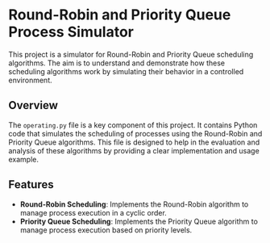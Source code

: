 # Round-Robin and Priority Queue Process Simulator

This project is a simulator for Round-Robin and Priority Queue scheduling algorithms. The aim is to understand and demonstrate how these scheduling algorithms work by simulating their behavior in a controlled environment.

## Overview

The `operating.py` file is a key component of this project. It contains Python code that simulates the scheduling of processes using the Round-Robin and Priority Queue algorithms. This file is designed to help in the evaluation and analysis of these algorithms by providing a clear implementation and usage example.

## Features

- **Round-Robin Scheduling**: Implements the Round-Robin algorithm to manage process execution in a cyclic order.
- **Priority Queue Scheduling**: Implements the Priority Queue algorithm to manage process execution based on priority levels.


